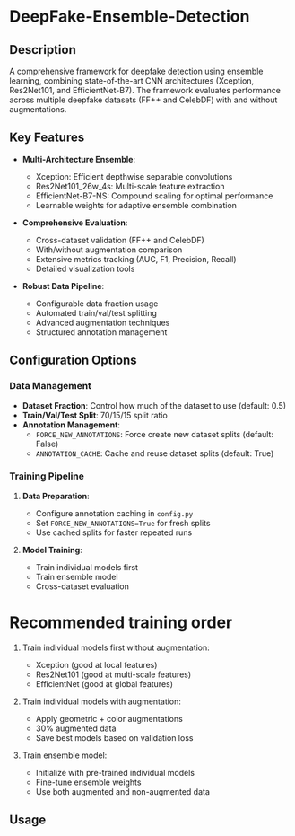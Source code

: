 # DeepFake-Ensemble-Detection

## Description
A comprehensive framework for deepfake detection using ensemble learning, combining state-of-the-art CNN architectures (Xception, Res2Net101, and EfficientNet-B7). The framework evaluates performance across multiple deepfake datasets (FF++ and CelebDF) with and without augmentations.

## Key Features
- **Multi-Architecture Ensemble**:
  - Xception: Efficient depthwise separable convolutions
  - Res2Net101_26w_4s: Multi-scale feature extraction
  - EfficientNet-B7-NS: Compound scaling for optimal performance
  - Learnable weights for adaptive ensemble combination

- **Comprehensive Evaluation**:
  - Cross-dataset validation (FF++ and CelebDF)
  - With/without augmentation comparison
  - Extensive metrics tracking (AUC, F1, Precision, Recall)
  - Detailed visualization tools

- **Robust Data Pipeline**:
  - Configurable data fraction usage
  - Automated train/val/test splitting
  - Advanced augmentation techniques
  - Structured annotation management

## Configuration Options

### Data Management
- **Dataset Fraction**: Control how much of the dataset to use (default: 0.5)
- **Train/Val/Test Split**: 70/15/15 split ratio
- **Annotation Management**:
  - `FORCE_NEW_ANNOTATIONS`: Force create new dataset splits (default: False)
  - `ANNOTATION_CACHE`: Cache and reuse dataset splits (default: True)

### Training Pipeline
1. **Data Preparation**:
   - Configure annotation caching in `config.py`
   - Set `FORCE_NEW_ANNOTATIONS=True` for fresh splits
   - Use cached splits for faster repeated runs

2. **Model Training**:
   - Train individual models first
   - Train ensemble model
   - Cross-dataset evaluation

# Recommended training order
1. Train individual models first without augmentation:
   - Xception (good at local features)
   - Res2Net101 (good at multi-scale features)
   - EfficientNet (good at global features)

2. Train individual models with augmentation:
   - Apply geometric + color augmentations
   - 30% augmented data
   - Save best models based on validation loss

3. Train ensemble model:
   - Initialize with pre-trained individual models
   - Fine-tune ensemble weights
   - Use both augmented and non-augmented data

## Usage